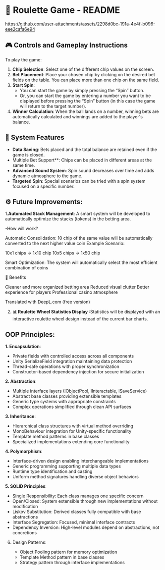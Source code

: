 # 🎰 Roulette Game - README

https://github.com/user-attachments/assets/2298d0bc-191a-4e4f-b096-eee2cafa6e94

## 🎮 Controls and Gameplay Instructions

To play the game:

1. **Chip Selection**: Select one of the different chip values on the screen.
2. **Bet Placement**: Place your chosen chip by clicking on the desired bet fields on the table. You can place more than one chip on the same field.
3. **Start Spin**:
   - You can start the game by simply pressing the “Spin” button.
   - Or, you can start the game by entering a number you want to be displayed before pressing the “Spin” button (in this case the game will return to the target number).
4. **Winner Calculation**: When the ball lands on a number, winning bets are automatically calculated and winnings are added to the player's balance.

## 🧩 System Features

- **Data Saving**: Bets placed and the total balance are retained even if the game is closed.
- Multiple Bet Support**: Chips can be placed in different areas at the same time.
- **Advanced Sound System**: Spin sound decreases over time and adds dynamic atmosphere to the game.
- **Targeted Spin**: Special scenarios can be tried with a spin system focused on a specific number.

## ⚙️ Future Improvements:

1.**Automated Stack Management**: A smart system will be developed to automatically optimize the stacks (tokens) in the betting area.

-How will  work?

Automatic Consolidation: 10 chip of the same value will be automatically converted to the next higher value coin
Example Scenario:

10x1 chips → 1x10 chip
10x5 chips → 1x50 chip

Smart Optimization: The system will automatically select the most efficient combination of coins

🎯 Benefits

Cleaner and more organized betting area
Reduced visual clutter
Better experience for players
Professional casino atmosphere

Translated with DeepL.com (free version)

2. **📊 Roulette Wheel Statistics Display** :Statistics will be displayed with an interactive roulette wheel design instead of the current bar charts.

## OOP Principles:

**1. Encapsulation**:

   - Private fields with controlled access across all components
   - Unity SerializeField integration maintaining data protection
   - Thread-safe operations with proper synchronization
   - Constructor-based dependency injection for secure initialization

**2. Abstraction**:

   - Multiple interface layers (IObjectPool<T>, IInteractable, ISaveService<T>)
   - Abstract base classes providing extensible templates
   - Generic type systems with appropriate constraints
   - Complex operations simplified through clean API surfaces

**3. Inheritance**:

   - Hierarchical class structures with virtual method overriding
   - MonoBehaviour integration for Unity-specific functionality
   - Template method patterns in base classes
   - Specialized implementations extending core functionality

**4. Polymorphism**:

   - Interface-driven design enabling interchangeable implementations
   - Generic programming supporting multiple data types
   - Runtime type identification and casting
   - Uniform method signatures handling diverse object behaviors

**5. SOLID Principles**:

   - Single Responsibility: Each class manages one specific concern
   - Open/Closed: System extensible through new implementations without modification
   - Liskov Substitution: Derived classes fully compatible with base abstractions
   - Interface Segregation: Focused, minimal interface contracts
   - Dependency Inversion: High-level modules depend on abstractions, not concretions

6. Design Patterns:

   - Object Pooling pattern for memory optimization
   - Template Method pattern in base classes
   - Strategy pattern through interface implementations
